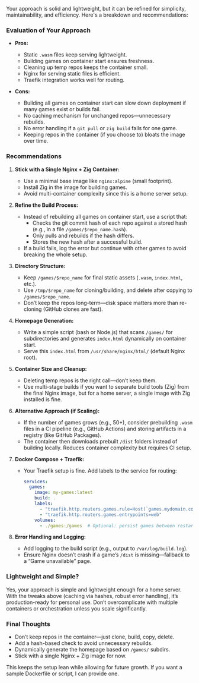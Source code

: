 Your approach is solid and lightweight, but it can be refined for simplicity, maintainability, and efficiency. Here's a breakdown and recommendations:

### Evaluation of Your Approach
- **Pros:**
  - Static `.wasm` files keep serving lightweight.
  - Building games on container start ensures freshness.
  - Cleaning up temp repos keeps the container small.
  - Nginx for serving static files is efficient.
  - Traefik integration works well for routing.

- **Cons:**
  - Building all games on container start can slow down deployment if many games exist or builds fail.
  - No caching mechanism for unchanged repos—unnecessary rebuilds.
  - No error handling if a `git pull` or `zig build` fails for one game.
  - Keeping repos in the container (if you choose to) bloats the image over time.

### Recommendations
1. **Stick with a Single Nginx + Zig Container:**
   - Use a minimal base image like `nginx:alpine` (small footprint).
   - Install Zig in the image for building games.
   - Avoid multi-container complexity since this is a home server setup.

2. **Refine the Build Process:**
   - Instead of rebuilding all games on container start, use a script that:
     - Checks the git commit hash of each repo against a stored hash (e.g., in a file `/games/$repo_name.hash`).
     - Only pulls and rebuilds if the hash differs.
     - Stores the new hash after a successful build.
   - If a build fails, log the error but continue with other games to avoid breaking the whole setup.

3. **Directory Structure:**
   - Keep `/games/$repo_name` for final static assets (`.wasm`, `index.html`, etc.).
   - Use `/tmp/$repo_name` for cloning/building, and delete after copying to `/games/$repo_name`.
   - Don’t keep the repos long-term—disk space matters more than re-cloning (GitHub clones are fast).

4. **Homepage Generation:**
   - Write a simple script (bash or Node.js) that scans `/games/` for subdirectories and generates `index.html` dynamically on container start.
   - Serve this `index.html` from `/usr/share/nginx/html/` (default Nginx root).

5. **Container Size and Cleanup:**
   - Deleting temp repos is the right call—don’t keep them.
   - Use multi-stage builds if you want to separate build tools (Zig) from the final Nginx image, but for a home server, a single image with Zig installed is fine.

6. **Alternative Approach (if Scaling):**
   - If the number of games grows (e.g., 50+), consider prebuilding `.wasm` files in a CI pipeline (e.g., GitHub Actions) and storing artifacts in a registry (like GitHub Packages).
   - The container then downloads prebuilt `/dist` folders instead of building locally. Reduces container complexity but requires CI setup.

7. **Docker Compose + Traefik:**
   - Your Traefik setup is fine. Add labels to the service for routing:
     ```yaml
     services:
       games:
         image: my-games:latest
         build: .
         labels:
           - "traefik.http.routers.games.rule=Host(`games.mydomain.com`)"
           - "traefik.http.routers.games.entrypoints=web"
         volumes:
           - ./games:/games  # Optional: persist games between restarts
     ```

8. **Error Handling and Logging:**
   - Add logging to the build script (e.g., output to `/var/log/build.log`).
   - Ensure Nginx doesn’t crash if a game’s `/dist` is missing—fallback to a “Game unavailable” page.

### Lightweight and Simple?
Yes, your approach is simple and lightweight enough for a home server. With the tweaks above (caching via hashes, robust error handling), it’s production-ready for personal use. Don’t overcomplicate with multiple containers or orchestration unless you scale significantly.

### Final Thoughts
- Don’t keep repos in the container—just clone, build, copy, delete.
- Add a hash-based check to avoid unnecessary rebuilds.
- Dynamically generate the homepage based on `/games/` subdirs.
- Stick with a single Nginx + Zig image for now.

This keeps the setup lean while allowing for future growth. If you want a sample Dockerfile or script, I can provide one.